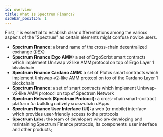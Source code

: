 ```yaml
---
id: overview
title: What Is Spectrum Finance?
sidebar_position: 1
---
```


First, it is essential to establish clear differentiations among the various aspects of the "Spectrum" as certain
elements might confuse novice users.

- **Spectrum Finance:** a brand name of the cross-chain decentralized exchange (DEX)
- **Spectrum Finance Ergo AMM:** a set of ErgoScript smart contracts which implement Uniswap v2 like AMM protocol on top
  of Ergo Layer 1 blockchain
- **Spectrum Finance Cardano AMM:** a set of Plutus smart contracts which implement Uniswap-v2-like AMM protocol on top
  of the Cardano Layer 1 blockchain
- **Spectrum Finance:** a set of smart contracts which implement Uniswap-v2-like AMM protocol on top of Spectrum Network
- **Spectrum Network (Spectrum Protocol):** a cross-chain smart-contract platform for building natively cross-chain
  dApps
- **Spectrum Finance User Interface (UI):** a web (or mobile) interface which provides user-friendly access to the
  protocols
- **Spectrum Labs:** the team of developers who are developing and maintaining Spectrum Finance protocols, its
  components, user interface and other products;
